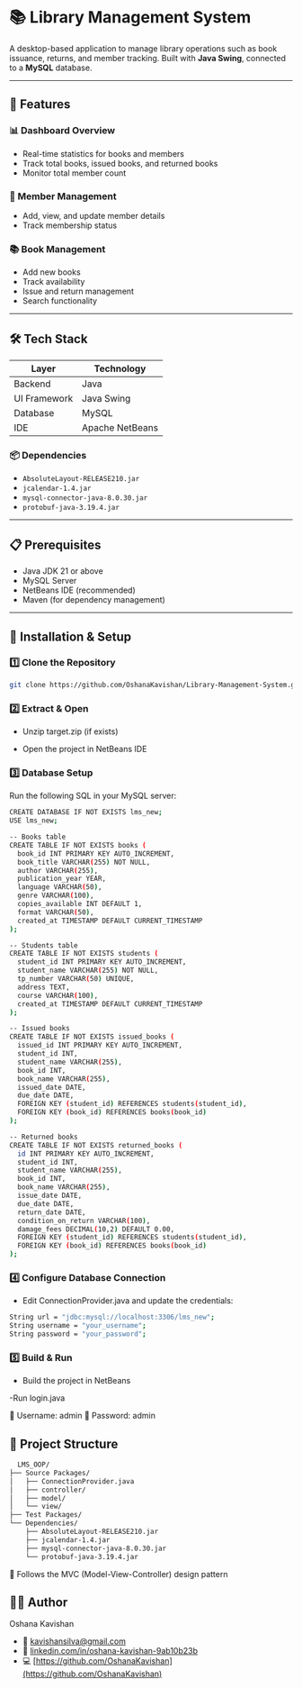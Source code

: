 # 📚 Library Management System

A desktop-based application to manage library operations such as book issuance, returns, and member tracking. Built with **Java Swing**, connected to a **MySQL** database.

---

## 🌟 Features

### 📊 Dashboard Overview
- Real-time statistics for books and members
- Track total books, issued books, and returned books
- Monitor total member count

### 👥 Member Management
- Add, view, and update member details
- Track membership status

### 📚 Book Management
- Add new books
- Track availability
- Issue and return management
- Search functionality

---

## 🛠️ Tech Stack

| Layer        | Technology        |
|--------------|-------------------|
| Backend      | Java              |
| UI Framework | Java Swing        |
| Database     | MySQL             |
| IDE          | Apache NetBeans   |

### 📦 Dependencies
- `AbsoluteLayout-RELEASE210.jar`
- `jcalendar-1.4.jar`
- `mysql-connector-java-8.0.30.jar`
- `protobuf-java-3.19.4.jar`

---

## 📋 Prerequisites

- Java JDK 21 or above
- MySQL Server
- NetBeans IDE (recommended)
- Maven (for dependency management)

---

## 🚀 Installation & Setup

### 1️⃣ Clone the Repository
```bash
git clone https://github.com/OshanaKavishan/Library-Management-System.git
 ```
### 2️⃣ Extract & Open
- Unzip target.zip (if exists)

- Open the project in NetBeans IDE

### 3️⃣ Database Setup
Run the following SQL in your MySQL server:
```bash
CREATE DATABASE IF NOT EXISTS lms_new;
USE lms_new;

-- Books table
CREATE TABLE IF NOT EXISTS books (
  book_id INT PRIMARY KEY AUTO_INCREMENT,
  book_title VARCHAR(255) NOT NULL,
  author VARCHAR(255),
  publication_year YEAR,
  language VARCHAR(50),
  genre VARCHAR(100),
  copies_available INT DEFAULT 1,
  format VARCHAR(50),
  created_at TIMESTAMP DEFAULT CURRENT_TIMESTAMP
);

-- Students table
CREATE TABLE IF NOT EXISTS students (
  student_id INT PRIMARY KEY AUTO_INCREMENT,
  student_name VARCHAR(255) NOT NULL,
  tp_number VARCHAR(50) UNIQUE,
  address TEXT,
  course VARCHAR(100),
  created_at TIMESTAMP DEFAULT CURRENT_TIMESTAMP
);

-- Issued books
CREATE TABLE IF NOT EXISTS issued_books (
  issued_id INT PRIMARY KEY AUTO_INCREMENT,
  student_id INT,
  student_name VARCHAR(255),
  book_id INT,
  book_name VARCHAR(255),
  issued_date DATE,
  due_date DATE,
  FOREIGN KEY (student_id) REFERENCES students(student_id),
  FOREIGN KEY (book_id) REFERENCES books(book_id)
);

-- Returned books
CREATE TABLE IF NOT EXISTS returned_books (
  id INT PRIMARY KEY AUTO_INCREMENT,
  student_id INT,
  student_name VARCHAR(255),
  book_id INT,
  book_name VARCHAR(255),
  issue_date DATE,
  due_date DATE,
  return_date DATE,
  condition_on_return VARCHAR(100),
  damage_fees DECIMAL(10,2) DEFAULT 0.00,
  FOREIGN KEY (student_id) REFERENCES students(student_id),
  FOREIGN KEY (book_id) REFERENCES books(book_id)
);
```
### 4️⃣ Configure Database Connection
- Edit ConnectionProvider.java and update the credentials:
```bash
String url = "jdbc:mysql://localhost:3306/lms_new";
String username = "your_username";
String password = "your_password";
```
### 5️⃣ Build & Run
- Build the project in NetBeans
  
-Run login.java

🔐 Username: admin
🔐 Password: admin

## 📁 Project Structure
```bash
  LMS_OOP/
├── Source Packages/
│   ├── ConnectionProvider.java
│   ├── controller/
│   ├── model/
│   └── view/
├── Test Packages/
└── Dependencies/
    ├── AbsoluteLayout-RELEASE210.jar
    ├── jcalendar-1.4.jar
    ├── mysql-connector-java-8.0.30.jar
    └── protobuf-java-3.19.4.jar

```
🧩 Follows the MVC (Model-View-Controller) design pattern

## 👨‍💻 Author
Oshana Kavishan
- 📧 kavishansilva@gmail.com
- 🔗 [linkedin.com/in/oshana-kavishan-9ab10b23b](https://www.linkedin.com/in/oshana-kavishan-9ab10b23b/)
- 💻 [https://github.com/OshanaKavishan](https://github.com/OshanaKavishan)
